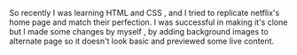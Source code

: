 So recently I was learning HTML and CSS , and I tried to replicate netflix's home page and match their perfection. 
I was successful in making it's clone but I made some changes by myself , by adding background images to alternate page so it doesn't look basic and previewed some live content.
